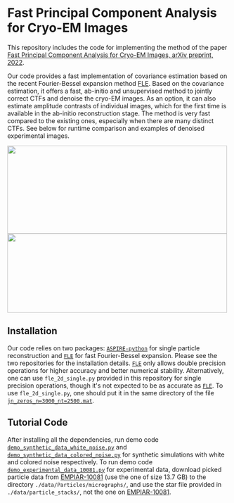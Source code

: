 # Fast Principal Component Analysis for Cryo-EM Images

This repository includes the code for implementing the method of the paper [Fast Principal Component Analysis for Cryo-EM Images, arXiv preprint, 2022](http://arxiv.org/abs/2210.17501).

Our code provides a fast implementation of covariance estimation based on the recent Fourier-Bessel expansion method [FLE](https://github.com/nmarshallf/fle_2d). Based on the covariance estimation, it offers a fast, ab-initio and unsupervised method to jointly correct CTFs  and denoise the cryo-EM images. As an option, it can also estimate amplitude contrasts of individual images, which for the first time is available in the ab-initio reconstruction stage. The method is very fast compared to the existing ones, especially when there are many distinct CTFs. See below for runtime comparison and examples of denoised experimental images.

<img src="https://github.com/yunpeng-shi/fast-cryoEM-PCA/blob/main/time.png" width="500" height="200">
<img src="https://github.com/yunpeng-shi/fast-cryoEM-PCA/blob/main/denoise.png" width="500" height="180">

## Installation

Our code relies on two packages: [``ASPIRE-python``](https://github.com/ComputationalCryoEM/ASPIRE-Python) for single particle reconstruction and [``FLE``](https://github.com/nmarshallf/fle_2d) for fast Fourier-Bessel expansion. Please see the two repositories for the installation details. [``FLE``](https://github.com/nmarshallf/fle_2d)  only allows double precision operations for higher accuracy and better numerical stability. Alternatively, one can use ``fle_2d_single.py`` provided in this repository for single precision operations, though it's not expected to be as accurate as [``FLE``](https://github.com/nmarshallf/fle_2d). To use ``fle_2d_single.py``, one should put it in the same directory of the file [``jn_zeros_n=3000_nt=2500.mat``](https://github.com/nmarshallf/fle_2d/blob/main/src/fle_2d/jn_zeros_n%3D3000_nt%3D2500.mat).


## Tutorial Code

After installing all the dependencies, run demo code [``demo_synthetic_data_white_noise.py``](https://github.com/yunpeng-shi/fast-cryoEM-PCA/blob/main/demo_synthetic_data_white_noise.py) and [``demo_synthetic_data_colored_noise.py``](https://github.com/yunpeng-shi/fast-cryoEM-PCA/blob/main/demo_synthetic_data_colored_noise.py) for synthetic simulations with white and colored noise respectively. To run demo code [``demo_experimental_data_10081.py``](https://github.com/yunpeng-shi/fast-cryoEM-PCA/blob/main/demo_experimental_data_10081.py) for experimental data, download picked particle data from [EMPIAR-10081](https://www.ebi.ac.uk/empiar/EMPIAR-10081/) (use the one of size 13.7 GB) to the directory ``./data/Particles/micrographs/``, and use the star file provided in ``./data/particle_stacks/``, not the one on [EMPIAR-10081](https://www.ebi.ac.uk/empiar/EMPIAR-10081/).



